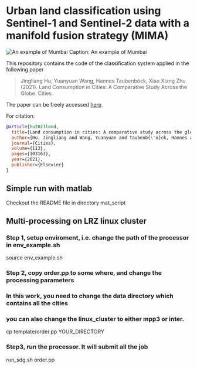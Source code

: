 # Urban land classification using Sentinel-1 and Sentinel-2 data with a manifold fusion strategy (MIMA)
![An example of Mumbai](https://gitlab.lrz.de/Jingliang/sdg/-/blob/master/an_example_of_mumbai.jpg)
Caption: An example of Mumbai

This repository contains the code of the classification system applied in the following paper
> Jingliang Hu, Yuanyuan Wang, Hannes Taubenböck, Xiao Xiang Zhu (2021). Land Consumption in Cities: A Comparative Study Across the Globe. Cities.

The paper can be freely accessed [here](https://www.sciencedirect.com/science/article/pii/S0264275121000615).

For citation:
```bibtex
@article{hu2021land,
  title={Land consumption in cities: A comparative study across the globe},
  author={Hu, Jingliang and Wang, Yuanyuan and Taubenb{\"o}ck, Hannes and Zhu, Xiao Xiang},
  journal={Cities},
  volume={113},
  pages={103163},
  year={2021},
  publisher={Elsevier}
}
```

## Simple run with matlab
Checkout the README file in directory mat_script


## Multi-processing on LRZ linux cluster
### Step 1, setup enviroment, i.e. change the path of the processor in env_example.sh
source env_example.sh

### Step 2, copy order.pp to some where, and change the processing parameters
### In this work, you need to change the data directory which contains all the cities
### you can also change the linux_cluster to either mpp3 or inter.
cp template/order.pp YOUR_DIRECTORY

### Step3, run the processor. It will submit all the job 
run_sdg.sh order.pp



